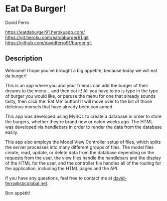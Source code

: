# Eat Da Burger!

David Ferro

https://eatdaburger91.herokuapp.com/
https://git.heroku.com/eatdaburger91.git
https://github.com/davidferro91/burger.git

## Description

Welcome!  I hope you've brought a big appetite, because today we will eat da burger!

This is an app where you and your friends can add the burger of their dreams to the menu... and then eat it!  All you have to do is type in the type of burger you would like, or peruse the menu for one that already sounds tasty, then click the 'Eat Me' button!  It will move over to the list of those delicious morsels that have already been consumed.

This app was developed using MySQL to create a database in order to store the burgers, whether they're brand new or eaten weeks ago.  The HTML was developed via handlebars in order to render the data from the database easily.

This app also employs the Model View Controller setup of files, which splits the server processes into many different groups of files.  The model files create, read, update, or delete data from the database depending on the requests from the user, the view files handle the handlebars and the display of the HTML for the user, and the controller file handles all of the routing for the application, including the HTML pages and the API.

If you have any questions, feel free to contact me at david-ferro@sbcglobal.net.

Bon appétit!